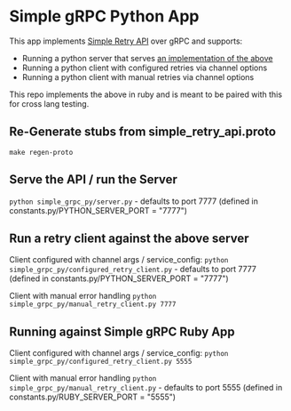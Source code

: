 # Simple gRPC Python App

This app implements [Simple Retry API](proto/simple_service/v1/simple_retry_api.proto) over gRPC and supports:

- Running a python server that serves [an implementation of the above](simple_grpc_py/simple_retry_api_impl.py)
- Running a python client with configured retries via channel options
- Running a python client with manual retries via channel options

This repo implements the above in ruby and is meant to be paired with this for cross lang testing.

## Re-Generate stubs from simple_retry_api.proto
`make regen-proto`

## Serve the API / run the Server

`python simple_grpc_py/server.py` - defaults to port 7777 (defined in constants.py/PYTHON_SERVER_PORT = "7777")

## Run a retry client against the above server

Client configured with channel args / service_config:
`python simple_grpc_py/configured_retry_client.py` - defaults to port 7777 (defined in constants.py/PYTHON_SERVER_PORT = "7777")

Client with manual error handling
`python simple_grpc_py/manual_retry_client.py 7777`


## Running against Simple gRPC Ruby App

Client configured with channel args / service_config:
`python simple_grpc_py/configured_retry_client.py 5555`

Client with manual error handling
`python simple_grpc_py/manual_retry_client.py` - defaults to port 5555 (defined in constants.py/RUBY_SERVER_PORT = "5555")

